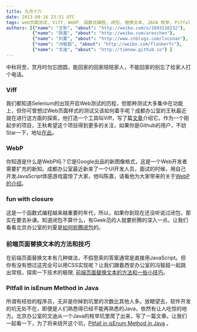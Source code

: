 ```yaml
---
title: 九月十六
date: 2013-09-16 23:51 UTC
tags: web页面测试, Viff, WebP, 函数式编程, 闭包, 替换文本, JAVA 枚举, Pitfall
authors: [{"name": "王秋", "about": "http://weibo.com/u/1693116232"},
		  {"name": "陈嘉", "about": "http://weibo.com/areschen"},
		  {"name": "刘夏", "about": "http://www.cnblogs.com/lxconan"},
		  {"name": "冯智超", "about": "http://weibo.com/flankerfc"},
		  {"name": "文迪", "about": "http://timnew.github.io"} ]
---
```

中秋将至，赏月时勿忘团圆，能回家的回家陪陪家人，不能回家的别忘了给家人打个电话。

### Viff
我们都知道Selenium的出现开启Web测试的历程，但那种测试大多集中在功能上，但你可曾想过Web页面样式的测试又该如何着手呢？成都办公室的王秋最近就在进行这方面的探索，他打造一个工具叫Viff，写了篇[文章](http://ishouldbeageek.me/2013/09/09/viff-introduction/)介绍它。作为一个刚起步的项目，王秋希望这个项目得到更多的关注，如果你是Github的用户，不妨Star一下，地址[在此](https://github.com/winsonwq/viff)。

### WebP
你知道是什么是WebP吗？它是Google出品的新图像格式，这是一个Web开发者需要扩充的新知。成都办公室最近新来了一个UI开发人员，面试的时候，用自己开发JavaScript体感游戏震惊了大家，他叫陈嘉，请看他为大家带来的关于[WebP的介绍](http://www.btorange.com/2013/06/14/webp.html)。

### fun with closure
这是一个函数式编程越来越重要的年代，所以，如果你到现在还没听说过闭包，那实在要去补课。知道闭包不算什么，有Geek范的人就要折腾的深入一点。让我们看看北京办公室的刘夏是[如何折腾闭包](http://www.cnblogs.com/lxconan/archive/2012/11/23/fun_with_closure.html)的。

### 前端页面替换文本的方法和技巧
在前端页面替换文本有几种做法，不假思索的答案通常是直接用JavaScript。但你有没有想过这完全可以用CSS实现呢？让我们跟着西安办公室的冯智超一起跳出常规，探索一下技术的极限, [前端页面替换文本的方法和一些小技巧](http://www.chaojiwudi.com/2013/07/swapping-out-text-and-more/)。

### Pitfall in isEnum Method in Java
所谓有经验的程序员，无非是你掉到坑里的次数比其他人多。放眼望去，软件开发的坑无处不在，即便是人们熟悉得已经不能再熟悉的Java，依然有让人吃惊的地方。北京办公室的文迪从一个Java的枚举坑里爬了出来，写了一篇文章。让我们一起看一下，为了将来绕开这个坑，[Pitfall in isEnum Method in Java](http://timnew.github.io/blog/2013/07/19/pitfall-in-java-enumeration-reflection/) 。


